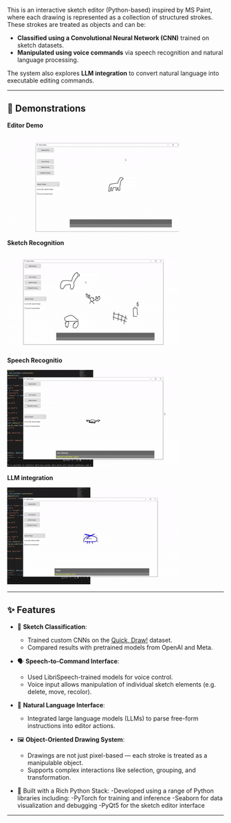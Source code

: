 This is an interactive sketch editor (Python-based) inspired by MS Paint, where each drawing is represented as a collection of structured strokes. These strokes are treated as objects and can be:

- **Classified using a Convolutional Neural Network (CNN)** trained on sketch datasets.
- **Manipulated using voice commands** via speech recognition and natural language processing.

The system also explores **LLM integration** to convert natural language into executable editing commands.

---

## 🎥 Demonstrations

**Editor Demo**

![Editor Demo](Media130SEC.gif)

**Sketch Recognition**

![Sketch Recognition](Media230SEC.gif)

**Speech Recognitio**

![Speech Recognition](Media330SEC.gif)

**LLM integration**

![LLM integration](Media430SEC.gif)

---

## ✨ Features

- 🧠 **Sketch Classification**:
  - Trained custom CNNs on the [Quick, Draw!](https://quickdraw.withgoogle.com/data) dataset.
  - Compared results with pretrained models from OpenAI and Meta.

- 🗣️ **Speech-to-Command Interface**:
  - Used LibriSpeech-trained models for voice control.
  - Voice input allows manipulation of individual sketch elements (e.g. delete, move, recolor).

- 🧾 **Natural Language Interface**:
  - Integrated large language models (LLMs) to parse free-form instructions into editor actions.

- 🖼️ **Object-Oriented Drawing System**:
  - Drawings are not just pixel-based — each stroke is treated as a manipulable object.
  - Supports complex interactions like selection, grouping, and transformation.
 
- 🧰 Built with a Rich Python Stack:
  -Developed using a range of Python libraries including:
    -PyTorch for training and inference
    -Seaborn for data visualization and debugging
    -PyQt5 for the sketch editor interface

---

